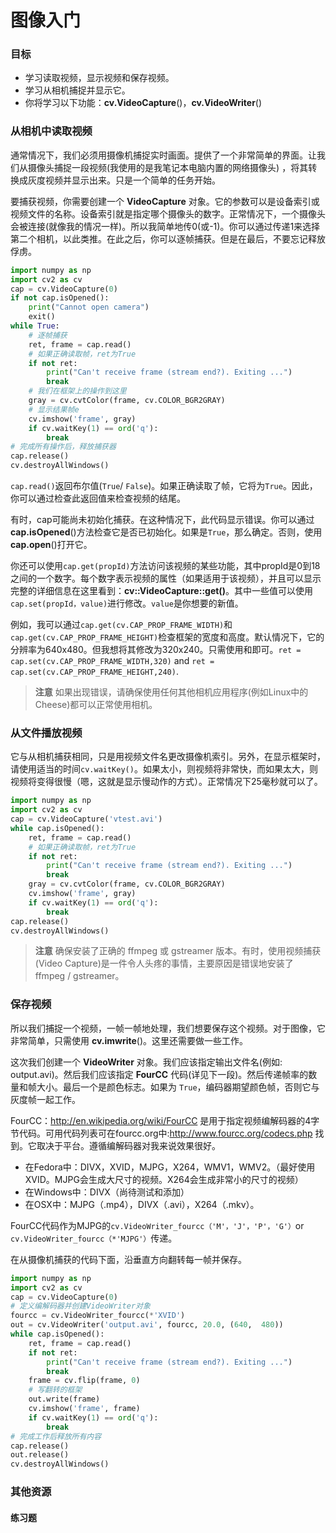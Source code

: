# 图像入门

 
 
  

### 目标
- 学习读取视频，显示视频和保存视频。
- 学习从相机捕捉并显示它。
- 你将学习以下功能：**cv.VideoCapture**()，**cv.VideoWriter**()

### 从相机中读取视频

通常情况下，我们必须用摄像机捕捉实时画面。提供了一个非常简单的界面。让我们从摄像头捕捉一段视频(我使用的是我笔记本电脑内置的网络摄像头) ，将其转换成灰度视频并显示出来。只是一个简单的任务开始。

要捕获视频，你需要创建一个 **VideoCapture** 对象。它的参数可以是设备索引或视频文件的名称。设备索引就是指定哪个摄像头的数字。正常情况下，一个摄像头会被连接(就像我的情况一样)。所以我简单地传0(或-1)。你可以通过传递1来选择第二个相机，以此类推。在此之后，你可以逐帧捕获。但是在最后，不要忘记释放俘虏。

```python
import numpy as np
import cv2 as cv
cap = cv.VideoCapture(0)
if not cap.isOpened():
    print("Cannot open camera")
    exit()
while True:
    # 逐帧捕获
    ret, frame = cap.read()
    # 如果正确读取帧，ret为True
    if not ret:
        print("Can't receive frame (stream end?). Exiting ...")
        break
    # 我们在框架上的操作到这里
    gray = cv.cvtColor(frame, cv.COLOR_BGR2GRAY)
    # 显示结果帧e
    cv.imshow('frame', gray)
    if cv.waitKey(1) == ord('q'):
        break
# 完成所有操作后，释放捕获器
cap.release()
cv.destroyAllWindows()
```

`cap.read()`返回布尔值(`True`/ `False`)。如果正确读取了帧，它将为`True`。因此，你可以通过检查此返回值来检查视频的结尾。

有时，cap可能尚未初始化捕获。在这种情况下，此代码显示错误。你可以通过**cap.isOpened**()方法检查它是否已初始化。如果是`True`，那么确定。否则，使用**cap.open**()打开它。

你还可以使用`cap.get(propId)`方法访问该视频的某些功能，其中propId是0到18之间的一个数字。每个数字表示视频的属性（如果适用于该视频），并且可以显示完整的详细信息在这里看到：**cv::VideoCapture::get()**。其中一些值可以使用`cap.set(propId，value)`进行修改。`value`是你想要的新值。

例如，我可以通过`cap.get(cv.CAP_PROP_FRAME_WIDTH)`和`cap.get(cv.CAP_PROP_FRAME_HEIGHT)`检查框架的宽度和高度。默认情况下，它的分辨率为640x480。但我想将其修改为320x240。只需使用和即可。`ret = cap.set(cv.CAP_PROP_FRAME_WIDTH,320)` and `ret = cap.set(cv.CAP_PROP_FRAME_HEIGHT,240)`.

> **注意**
  如果出现错误，请确保使用任何其他相机应用程序(例如Linux中的Cheese)都可以正常使用相机。

### 从文件播放视频

它与从相机捕获相同，只是用视频文件名更改摄像机索引。另外，在显示框架时，请使用适当的时间`cv.waitKey()`。如果太小，则视频将非常快，而如果太大，则视频将变得很慢（嗯，这就是显示慢动作的方式）。正常情况下25毫秒就可以了。

```python
import numpy as np
import cv2 as cv
cap = cv.VideoCapture('vtest.avi')
while cap.isOpened():
    ret, frame = cap.read()
    # 如果正确读取帧，ret为True
    if not ret:
        print("Can't receive frame (stream end?). Exiting ...")
        break
    gray = cv.cvtColor(frame, cv.COLOR_BGR2GRAY)
    cv.imshow('frame', gray)
    if cv.waitKey(1) == ord('q'):
        break
cap.release()
cv.destroyAllWindows()
```

> **注意**
确保安装了正确的 ffmpeg 或 gstreamer 版本。有时，使用视频捕获(Video Capture)是一件令人头疼的事情，主要原因是错误地安装了 ffmpeg / gstreamer。

### 保存视频
所以我们捕捉一个视频，一帧一帧地处理，我们想要保存这个视频。对于图像，它非常简单，只需使用 **cv.imwrite**()。这里还需要做一些工作。

这次我们创建一个 **VideoWriter** 对象。我们应该指定输出文件名(例如: output.avi)。然后我们应该指定 **FourCC** 代码(详见下一段)。然后传递帧率的数量和帧大小。最后一个是颜色标志。如果为 `True`，编码器期望颜色帧，否则它与灰度帧一起工作。

FourCC：http://en.wikipedia.org/wiki/FourCC 是用于指定视频编解码器的4字节代码。可用代码列表可在fourcc.org中:http://www.fourcc.org/codecs.php 找到。它取决于平台。遵循编解码器对我来说效果很好。

- 在Fedora中：DIVX，XVID，MJPG，X264，WMV1，WMV2。（最好使用XVID。MJPG会生成大尺寸的视频。X264会生成非常小的尺寸的视频）
- 在Windows中：DIVX（尚待测试和添加）
- 在OSX中：MJPG（.mp4），DIVX（.avi），X264（.mkv）。

FourCC代码作为MJPG的`cv.VideoWriter_fourcc（'M'，'J'，'P'，'G'）`or `cv.VideoWriter_fourcc（*'MJPG'）`传递。

在从摄像机捕获的代码下面，沿垂直方向翻转每一帧并保存。

```python
import numpy as np
import cv2 as cv
cap = cv.VideoCapture(0)
# 定义编解码器并创建VideoWriter对象
fourcc = cv.VideoWriter_fourcc(*'XVID')
out = cv.VideoWriter('output.avi', fourcc, 20.0, (640,  480))
while cap.isOpened():
    ret, frame = cap.read()
    if not ret:
        print("Can't receive frame (stream end?). Exiting ...")
        break
    frame = cv.flip(frame, 0)
    # 写翻转的框架
    out.write(frame)
    cv.imshow('frame', frame)
    if cv.waitKey(1) == ord('q'):
        break
# 完成工作后释放所有内容
cap.release()
out.release()
cv.destroyAllWindows()
```

### 其他资源

#### 练习题